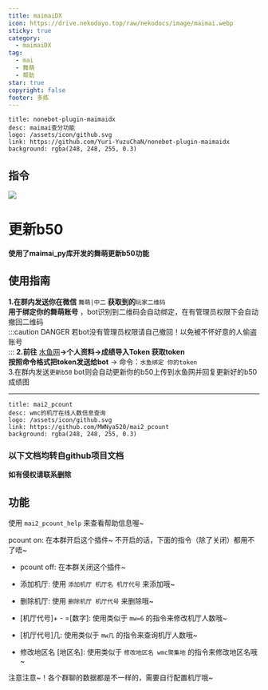 ```yaml
---
title: maimaiDX
icon: https://drive.nekodayo.top/raw/nekodocs/image/maimai.webp
sticky: true
category:
  - maimaiDX
tag:
  - mai
  - 舞萌
  - 帮助
star: true
copyright: false
footer: 多练​
---
```


  ```component VPCard
  title: nonebot-plugin-maimaidx
  desc: maimai查分功能
  logo: /assets/icon/github.svg
  link: https://github.com/Yuri-YuzuChaN/nonebot-plugin-maimaidx
  background: rgba(248, 248, 255, 0.3)
  ```

## **指令**
![](https://drive.nekodayo.top/raw/nekodocs/image/maimaidxhelp.png)


# **更新b50**
**使用了maimai_py库开发的舞萌更新b50功能**
## **使用指南**
**1.在群内发送你在微信** `舞萌|中二` **获取到的**`玩家二维码`  
**用于绑定你的舞萌账号**  ，bot识别到二维码会自动绑定，在有管理员权限下会自动撤回二维码  
:::caution DANGER
若bot没有管理员权限请自己撤回！以免被不怀好意的人偷盗账号  
:::
**2.前往** [水鱼网](https://www.diving-fish.com/maimaidx/prober/)**→个人资料→成绩导入Token 获取token**  
**按照命令格式把token发送给bot** → 命令：`水鱼绑定 你的token`  
3.在群内发送`更新b50` bot则会自动更新你的b50上传到水鱼网并回复更新好的b50成绩图

---

  ```component VPCard
  title: mai2_pcount
  desc: wmc的机厅在线人数信息查询
  logo: /assets/icon/github.svg
  link: https://github.com/MWNya520/mai2_pcount
  background: rgba(248, 248, 255, 0.3)
  ```



### **以下文档均转自github项目文档**  
**如有侵权请联系删除**

## **功能**
使用 `mai2_pcount_help` 来查看帮助信息喔~  

pcount on: 在本群开启这个插件~ 不开启的话，下面的指令（除了关闭）都用不了唔~

- pcount off: 在本群关闭这个插件~

- 添加机厅: 使用 `添加机厅 机厅名 机厅代号` 来添加哦~

- 删除机厅: 使用 `删除机厅 机厅代号` 来删除哦~

- [机厅代号]+ - =[数字]: 使用类似于 `mw=6` 的指令来修改机厅人数哦~

- [机厅代号]几: 使用类似于 `mw几` 的指令来查询机厅人数哦~

- 修改地区名 [地区名]: 使用类似于 `修改地区名 wmc聚集地` 的指令来修改地区名哦~

注意注意~！各个群聊的数据都是不一样的，需要自行配置机厅哦~